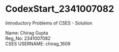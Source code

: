 # CodexStart_2341007082
  Introductory Problems of CSES - Solution


Name: Chirag Gupta <br>
Reg_No: 2341007082 <br>
CSES USERNAME: chirag_1609 <br>
